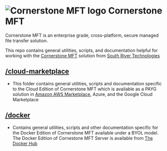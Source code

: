 # <img src="https://southrivertech.com/software/nextgen/cornerstone/cornerstone48.png" alt="Cornerstone MFT logo"> Cornerstone MFT</img>

Cornerstone MFT is an enterprise grade, cross-platform, secure managed file transfer solution.

This repo contains general utilities, scripts, and documentation helpful for working with the [Cornerstone MFT](https://www.cornerstonemft.com) solution from [South River Technologies](https://www.southrivertech.com)

## [/cloud-marketplace](https://github.com/southrivertech/cornerstone.pub/cloud-marketplace)
- This folder contains general utilities, scripts and documentation specific to the Cloud Edition of Cornerstone MFT which is available as a PAYG solution in [Amazon AWS Marketplace](https://aws.amazon.com/marketplace/search/results/?searchTerms=cornerstone+mft&CREATOR=84e24cf6-1dd0-4cde-b93e-aa2870b106f2&filters=CREATOR), Azure, and the Google Cloud Marketplace

## [/docker](https://github.com/southrivertech/cornerstone.pub/docker)
- Contains general utilities, scripts and other documentation specific for the Docker Edition of Cornerstone MFT available under a BYOL model. The Docker Edition of Cornestone MFT Server is available from [The Docker Hub](https://hub.docker.com/r/southrivertech)


